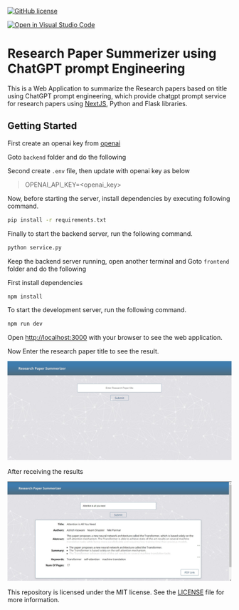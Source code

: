 [![GitHub license](https://img.shields.io/github/license/microsoft/Web-Dev-For-Beginners.svg)](https://github.com/siddusaikumar-git/ResearchPaperSummerizer/blob/master/LICENSE)

[![Open in Visual Studio Code](https://img.shields.io/static/v1?logo=visualstudiocode&label=&message=Open%20in%20Visual%20Studio%20Code&labelColor=2c2c32&color=007acc&logoColor=007acc)](https://vscode.dev/github/siddusaikumar-git/ResearchPaperSummerizer)

# Research Paper Summerizer using ChatGPT prompt Engineering

This is a Web Application to summarize the Research papers based on title using ChatGPT prompt engineering, which provide chatgpt prompt service for research papers using [NextJS](https://nextjs.com), Python and Flask libraries.

## Getting Started

First create an openai key from [openai](https://openai.com)

Goto `backend` folder and do the following

Second create `.env` file, then update with openai key as below

> OPENAI_API_KEY=<openai_key>

Now, before starting the server, install dependencies by executing following command.

```bash
pip install -r requirements.txt
```

Finally to start the backend server, run the following command.

```bash
python service.py
```

Keep the backend server running, open another terminal and Goto `frontend` folder and do the following

First install dependencies

```bash
npm install
```

To start the development server, run the following command.

```bash
npm run dev
```

Open [http://localhost:3000](http://localhost:3000) with your browser to see the web application.

Now Enter the research paper title to see the result.

![Screenshot](./images/image-1.jpg)

After receiving the results

![Screenshot](./images/image-2.jpg)

This repository is licensed under the MIT license. See the [LICENSE](LICENSE) file for more information.
